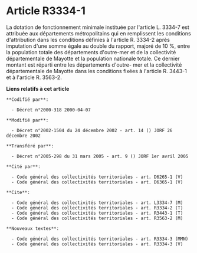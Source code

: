 # Article R3334-1

La dotation de fonctionnement minimale instituée par l'article L. 3334-7 est attribuée aux départements métropolitains qui en
remplissent les conditions d'attribution dans les conditions définies à l'article R. 3334-2 après imputation d'une somme
égale au double du rapport, majoré de 10 %, entre la population totale des départements d'outre-mer et de la collectivité
départementale de Mayotte et la population nationale totale. Ce dernier montant est réparti entre les départements d'outre-
mer et la collectivité départementale de Mayotte dans les conditions fixées à l'article R. 3443-1 et à l'article R. 3563-2.

**Liens relatifs à cet article**

	**Codifié par**:

	  - Décret n°2000-318 2000-04-07

	**Modifié par**:

	  - Décret n°2002-1504 du 24 décembre 2002 - art. 14 () JORF 26 décembre 2002

	**Transféré par**:

	  - Décret n°2005-298 du 31 mars 2005 - art. 9 () JORF 1er avril 2005

	**Cité par**:

	  - Code général des collectivités territoriales - art. D6265-1 (V)
	  - Code général des collectivités territoriales - art. D6365-1 (V)

	**Cite**:

	  - Code général des collectivités territoriales - art. L3334-7 (M)
	  - Code général des collectivités territoriales - art. R3334-2 (T)
	  - Code général des collectivités territoriales - art. R3443-1 (T)
	  - Code général des collectivités territoriales - art. R3563-2 (M)

	**Nouveaux textes**:

	  - Code général des collectivités territoriales - art. R3334-3 (MMN)
	  - Code général des collectivités territoriales - art. R3334-3 (V)

